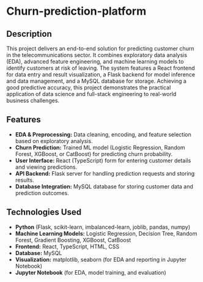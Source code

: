 # Churn-prediction-platform

## Description

This project delivers an end-to-end solution for predicting customer churn in the telecommunications sector. It combines exploratory data analysis (EDA), advanced feature engineering, and machine learning models to identify customers at risk of leaving. The system features a React frontend for data entry and result visualization, a Flask backend for model inference and data management, and a MySQL database for storage. Achieving a good predictive accuracy, this project demonstrates the practical application of data science and full-stack engineering to real-world business challenges.


## Features

+ **EDA & Preprocessing:** Data cleaning, encoding, and feature selection based on exploratory analysis.
+ **Churn Prediction:** Trained ML model (Logistic Regression, Random Forest, XGBoost, or CatBoost) for predicting churn probability.
+ **User Interface:** React (TypeScript) form for entering customer details and viewing predictions.
+ **API Backend:** Flask server for handling prediction requests and storing results.
+ **Database Integration:** MySQL database for storing customer data and prediction outcomes.
 
## Technologies Used

- **Python** (Flask, scikit-learn, imbalanced-learn, joblib, pandas, numpy)
- **Machine Learning Models:** Logistic Regression, Decision Tree, Random Forest, Gradient Boosting, XGBoost, CatBoost
- **Frontend:** React, TypeScript, HTML, CSS
- **Database:** MySQL
- **Visualization:** matplotlib, seaborn (for EDA and reporting in Jupyter Notebook)
- **Jupyter Notebook** (for EDA, model training, and evaluation)

